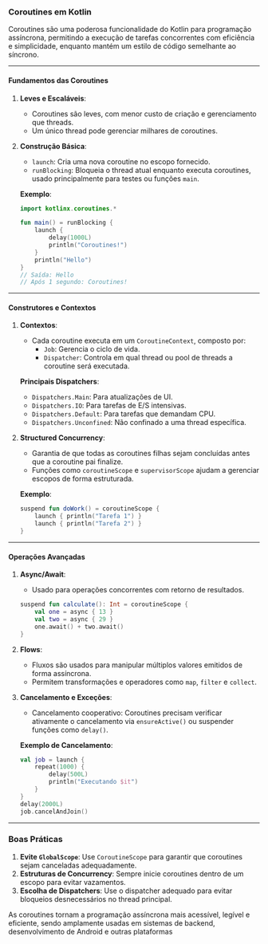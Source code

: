 ### Coroutines em Kotlin

Coroutines são uma poderosa funcionalidade do Kotlin para programação assíncrona, permitindo a execução de tarefas concorrentes com eficiência e simplicidade, enquanto mantém um estilo de código semelhante ao síncrono.

---

#### Fundamentos das Coroutines
1. **Leves e Escaláveis**:
   - Coroutines são leves, com menor custo de criação e gerenciamento que threads.
   - Um único thread pode gerenciar milhares de coroutines.

2. **Construção Básica**:
   - `launch`: Cria uma nova coroutine no escopo fornecido.
   - `runBlocking`: Bloqueia o thread atual enquanto executa coroutines, usado principalmente para testes ou funções `main`.

   **Exemplo**:
   ```kotlin
   import kotlinx.coroutines.*

   fun main() = runBlocking {
       launch {
           delay(1000L)
           println("Coroutines!")
       }
       println("Hello")
   }
   // Saída: Hello
   // Após 1 segundo: Coroutines!
   ```

---

#### Construtores e Contextos
1. **Contextos**:
   - Cada coroutine executa em um `CoroutineContext`, composto por:
     - `Job`: Gerencia o ciclo de vida.
     - `Dispatcher`: Controla em qual thread ou pool de threads a coroutine será executada.

   **Principais Dispatchers**:
   - `Dispatchers.Main`: Para atualizações de UI.
   - `Dispatchers.IO`: Para tarefas de E/S intensivas.
   - `Dispatchers.Default`: Para tarefas que demandam CPU.
   - `Dispatchers.Unconfined`: Não confinado a uma thread específica.

2. **Structured Concurrency**:
   - Garantia de que todas as coroutines filhas sejam concluídas antes que a coroutine pai finalize.
   - Funções como `coroutineScope` e `supervisorScope` ajudam a gerenciar escopos de forma estruturada.

   **Exemplo**:
   ```kotlin
   suspend fun doWork() = coroutineScope {
       launch { println("Tarefa 1") }
       launch { println("Tarefa 2") }
   }
   ```

---

#### Operações Avançadas
1. **Async/Await**:
   - Usado para operações concorrentes com retorno de resultados.
   ```kotlin
   suspend fun calculate(): Int = coroutineScope {
       val one = async { 13 }
       val two = async { 29 }
       one.await() + two.await()
   }
   ```

2. **Flows**:
   - Fluxos são usados para manipular múltiplos valores emitidos de forma assíncrona.
   - Permitem transformações e operadores como `map`, `filter` e `collect`.

3. **Cancelamento e Exceções**:
   - Cancelamento cooperativo: Coroutines precisam verificar ativamente o cancelamento via `ensureActive()` ou suspender funções como `delay()`.

   **Exemplo de Cancelamento**:
   ```kotlin
   val job = launch {
       repeat(1000) {
           delay(500L)
           println("Executando $it")
       }
   }
   delay(2000L)
   job.cancelAndJoin()
   ```

---

### Boas Práticas
1. **Evite `GlobalScope`**: Use `CoroutineScope` para garantir que coroutines sejam canceladas adequadamente.
2. **Estruturas de Concurrency**: Sempre inicie coroutines dentro de um escopo para evitar vazamentos.
3. **Escolha de Dispatchers**: Use o dispatcher adequado para evitar bloqueios desnecessários no thread principal.

As coroutines tornam a programação assíncrona mais acessível, legível e eficiente, sendo amplamente usadas em sistemas de backend, desenvolvimento de Android e outras plataformas